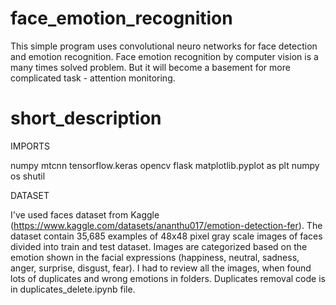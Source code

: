 # face_emotion_recognition

This simple program uses convolutional neuro networks for face detection and emotion recognition.
Face emotion recognition by computer vision is a many times solved problem. But it will become
a basement for more complicated task - attention monitoring.

# short_description

IMPORTS

numpy
mtcnn
tensorflow.keras
opencv
flask
matplotlib.pyplot as plt
numpy
os
shutil

DATASET

I've used faces dataset from Kaggle (https://www.kaggle.com/datasets/ananthu017/emotion-detection-fer).
The dataset contain 35,685 examples of 48x48 pixel gray scale images of faces divided into train and test dataset.
Images are categorized based on the emotion shown in the facial expressions (happiness, neutral, sadness, anger, surprise, disgust, fear).
I had to review all the images, when found lots of duplicates and wrong emotions in folders.
Duplicates removal code is in duplicates_delete.ipynb file.



